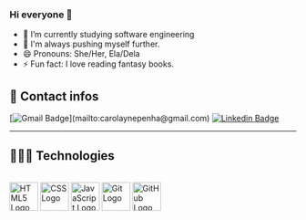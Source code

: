### Hi everyone 👋

- 🔭 I’m currently studying software engineering
- 🦋 I'm always pushing myself further.
- 😄 Pronouns: She/Her, Ela/Dela
- ⚡ Fun fact: I love reading fantasy books.

## 📱 Contact infos
[![Gmail Badge](https://img.shields.io/badge/-carolaynepenha@gmail.com-c14438?style=flat-square&logo=Gmail&logoColor=white&link=mailto:)](mailto:carolaynepenha@gmail.com)
[![Linkedin Badge](https://img.shields.io/badge/-CarolaynePenha-blue?style=flat-square&logo=Linkedin&logoColor=white&link=https://https://acesse.one/eQF8P)](https://https://acesse.one/eQF8P)

---

## 👩🏽‍💻 Technologies
<div/> 
  <br>
  <img alt="HTML5 Logo" align="center" height="50" src="https://cdn.jsdelivr.net/gh/devicons/devicon/icons/html5/html5-original.svg"/>
  <img alt="CSS Logo" align="center" height="50" src="https://cdn.jsdelivr.net/gh/devicons/devicon/icons/css3/css3-original.svg"/>
  <img alt="JavaScript Logo" align="center" height="50" src="https://cdn.jsdelivr.net/gh/devicons/devicon/icons/javascript/javascript-original.svg"/>
  <img alt="Git Logo" align="center" height="50" src="https://cdn.jsdelivr.net/gh/devicons/devicon/icons/git/git-original.svg" />
  <img alt="GitHub Logo" align="center" height="50" src="https://cdn.jsdelivr.net/gh/devicons/devicon/icons/github/github-original.svg" />   
</div>
